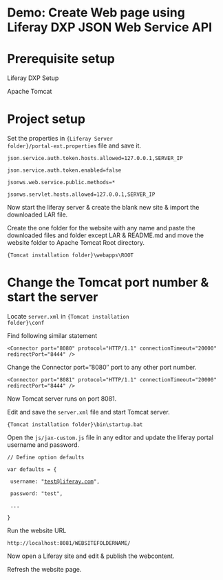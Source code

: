 # Demo: Create Web page using Liferay DXP JSON Web Service API

# Prerequisite setup

Liferay DXP Setup

Apache Tomcat

# Project setup

Set the properties in <CODE>{Liferay Server folder}/portal-ext.properties</CODE> file and save it.

<code>json.service.auth.token.hosts.allowed=127.0.0.1,SERVER_IP</code>

<code>json.service.auth.token.enabled=false</code>

<code>jsonws.web.service.public.methods=*</code>

<code>jsonws.servlet.hosts.allowed=127.0.0.1,SERVER_IP</code>


Now start the liferay server & create the blank new site & import the downloaded LAR file.

Create the one folder for the website with any name and paste the downloaded files and folder except LAR & README.md and move the website folder to Apache Tomcat Root directory.

<code>{Tomcat installation folder}\webapps\ROOT</code>

# Change the Tomcat port number & start the server

Locate <code>server.xml</code> in <code>{Tomcat installation folder}\conf</code>

Find following similar statement

    <Connector port="8080" protocol="HTTP/1.1" connectionTimeout="20000" redirectPort="8444" />

Change the Connector port=”8080″ port to any other port number.

    <Connector port="8081" protocol="HTTP/1.1" connectionTimeout="20000" redirectPort="8444" />

Now Tomcat server runs on port 8081.

Edit and save the <code>server.xml</code> file and start Tomcat server.


<code>{Tomcat installation folder}\bin\startup.bat</code>
	
Open the <code>js/jax-custom.js</code> file in any editor and update the liferay portal username and password.

<code>// Define option defaults</code>

<code>var defaults = {</code>

<code>	username: "test@liferay.com",</code>

<code>	password: "test", </code>

<code>	...</code>

<code>}</code>


Run the website URL 

<code>http://localhost:8081/WEBSITEFOLDERNAME/</code>


Now open a Liferay site and edit & publish the webcontent.

Refresh the website page.

